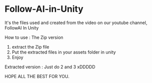 # Follow-AI-in-Unity
It's the files used and created from the video on our youtube channel, FollowAI In Unity

How to use : 
The Zip version
1) extract the Zip file
2) Put the extracted files in your assets folder in unity
3) Enjoy

Extracted version :
Just do 2 and 3 xDDDDD

HOPE ALL THE BEST FOR YOU.
